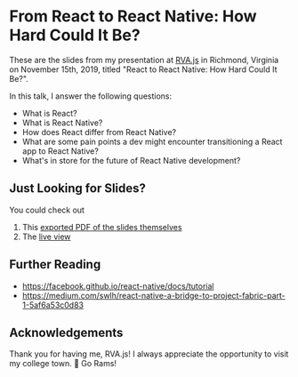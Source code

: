 # From React to React Native: How Hard Could It Be?

These are the slides from my presentation at [RVA.js](https://www.rvajavascript.com/) in Richmond, Virginia on November 15th, 2019, titled "React to React Native: How Hard Could It Be?".

In this talk, I answer the following questions:

- What is React?
- What is React Native?
- How does React differ from React Native?
- What are some pain points a dev might encounter transitioning a React app to React Native?
- What's in store for the future of React Native development?

## Just Looking for Slides?

You could check out

1. This [exported PDF of the slides themselves](./final.pdf)
2. The [live view](https://kyliestewart.tech/react-native-slides/)

<!-- 3. My [blog post about this talk](https://kyliestewart.tech/blog/react-native) -->

## Further Reading

- https://facebook.github.io/react-native/docs/tutorial
- https://medium.com/swlh/react-native-a-bridge-to-project-fabric-part-1-5af6a53c0d83

## Acknowledgements

Thank you for having me, RVA.js! I always appreciate the opportunity to visit my college town. 🙂 Go Rams!
